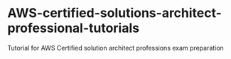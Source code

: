 # AWS-certified-solutions-architect-professional-tutorials
Tutorial for AWS Certified solution architect professions exam preparation
